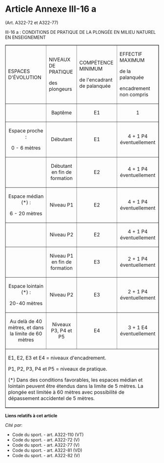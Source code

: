 # Article Annexe III-16 a

(Art. A322-72 et A322-77)

III-16 a : CONDITIONS DE PRATIQUE DE LA PLONGÉE EN MILIEU NATUREL EN ENSEIGNEMENT 

<table width="680" border="1" align="center">
  <tbody>
    <tr>
      <td>

ESPACES D'ÉVOLUTION

</td>
      <td>

NIVEAUX DE PRATIQUE

des plongeurs

</td>
      <td>

COMPÉTENCE MINIMUM

de l'encadrant de palanquée

</td>
      <td colspan="2">

EFFECTIF MAXIMUM

de la palanquée

encadrement non compris

</td>
    </tr>
    <tr>
      <td align="center">

</td>
      <td align="center">

Baptême

</td>
      <td align="center">

E1

</td>
      <td align="center">

1

</td>
    </tr>
    <tr>
      <td align="center">

Espace proche :

0 - 6 mètres

</td>
      <td align="center">

Débutant

</td>
      <td align="center">

E1

</td>
      <td align="center">

4 + 1 P4 éventuellement

</td>
    </tr>
    <tr>
      <td align="center">

</td>
      <td align="center">

Débutant en fin de formation

</td>
      <td align="center">

E2

</td>
      <td align="center">

4 + 1 P4 éventuellement

</td>
    </tr>
    <tr>
      <td align="center">

Espace médian (*) :

6 - 20 mètres

</td>
      <td align="center">

Niveau P1

</td>
      <td align="center">

E2

</td>
      <td align="center">

4 + 1 P4 éventuellement

</td>
    </tr>
    <tr>
      <td align="center">

</td>
      <td align="center">

Niveau P2

</td>
      <td align="center">

E2

</td>
      <td align="center">

4 + 1 P4 éventuellement

</td>
    </tr>
    <tr>
      <td align="center">

</td>
      <td align="center">

Niveau P1 en fin de formation

</td>
      <td align="center">

E3

</td>
      <td align="center">

2 + 1 P4 éventuellement

</td>
    </tr>
    <tr>
      <td align="center">

Espace lointain (*) :

20-40 mètres

</td>
      <td align="center">

Niveau P2

</td>
      <td align="center">

E3

</td>
      <td align="center">

2 + 1 P4 éventuellement

</td>
    </tr>
    <tr>
      <td align="center">

Au delà de 40 mètres, et dans la limite de 60 mètres

</td>
      <td align="center">

Niveaux P3, P4 et P5

</td>
      <td align="center">

E4

</td>
      <td align="center">

3 + 1 E4 éventuellement

</td>
    </tr>
    <tr>
      <td colspan="5">

E1, E2, E3 et E4 = niveaux d'encadrement.

P1, P2, P3, P4 et P5 = niveaux de pratique.

(*) Dans des conditions favorables, les espaces médian et lointain peuvent être étendus dans la limite de 5 mètres. La
plongée est limitée à 60 mètres avec possibilité de dépassement accidentel de 5 mètres.

</td>
    </tr>
  </tbody>
</table>

**Liens relatifs à cet article**

_Cité par_:

  - Code du sport. - art. A322-110 (VT)
  - Code du sport. - art. A322-72 (V)
  - Code du sport. - art. A322-77 (V)
  - Code du sport. - art. A322-81 (VD)
  - Code du sport. - art. A322-82 (V)
